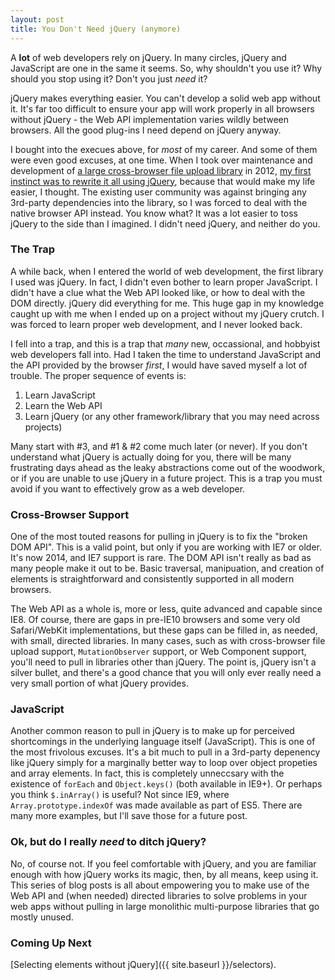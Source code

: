 ```yaml
---
layout: post
title: You Don't Need jQuery (anymore)
---
```


A **lot** of web developers rely on jQuery.  In many circles, jQuery and JavaScript are
one in the same it seems.  So, why shouldn't you use it?  Why should you stop using it?
Don't you just _need_ it?

jQuery makes everything easier.  You can't develop a solid web app without it.
It's far too difficult to ensure your app will work properly in all browsers
without jQuery - the Web API implementation varies wildly between browsers.  All
the good plug-ins I need depend on jQuery anyway.

I bought into the execues above, for _most_ of my career.  And some of them were even
good excuses, at one time.  When I took over maintenance and development of [a large
cross-browser file upload library](https://github.com/FineUploader) in 2012, [my first
instinct was to rewrite it all using jQuery](https://github.com/FineUploader/fine-uploader/issues/326),
because that would make my life easier, I thought.  The existing user community
was against bringing any 3rd-party dependencies into the library, so I was forced
to deal with the native browser API instead.  You know what?  It was a lot easier
to toss jQuery to the side than I imagined.  I didn't need jQuery, and neither do you.


### The Trap

A while back, when I entered the world of web development, the first library I used was
jQuery.  In fact, I didn't even bother to learn proper JavaScript.  I didn't have a
clue what the Web API looked like, or how to deal with the DOM directly.  jQuery did
everything for me.  This huge gap in my knowledge caught up with me when I ended up
on a project without my jQuery crutch.  I was forced to learn proper web development, and
I never looked back.

I fell into a trap, and this is a trap that _many_ new, occassional, and hobbyist
web developers fall into.  Had I taken the time to understand JavaScript and the
API provided by the browser _first_, I would have saved myself a lot of trouble.
The proper sequence of events is:

1. Learn JavaScript
2. Learn the Web API
3. Learn jQuery (or any other framework/library that you may need across projects)

Many start with #3, and #1 & #2 come much later (or never).  If you don't understand what
jQuery is actually doing for you, there will be many frustrating days ahead as
the leaky abstractions come out of the woodwork, or if you are unable to use
jQuery in a future project.  This is a trap you must avoid if you want to effectively
grow as a web developer.


### Cross-Browser Support

One of the most touted reasons for pulling in jQuery is to fix the "broken DOM API".
This is a valid point, but only if you are working with IE7 or older. It's now 2014,
and IE7 support is rare.  The DOM API isn't really as bad as many people make it out
to be.  Basic traversal, manipuation, and creation of elements is straightforward
and consistently supported in all modern browsers.

The Web API as a whole is, more or less, quite advanced and capable since IE8.  Of course,
there are gaps in pre-IE10 browsers and some very old Safari/WebKit implementations, but
these gaps can be filled in, as needed, with small, directed libraries.  In many cases,
such as with cross-browser file upload support, `MutationObserver` support, or Web
Component support, you'll need to pull in libraries other than jQuery.  The point is,
jQuery isn't a silver bullet, and there's a good chance that you will only ever really
need a very small portion of what jQuery provides.

### JavaScript

Another common reason to pull in jQuery is to make up for perceived shortcomings
in the underlying language itself (JavaScript).  This is one of the most
frivolous excuses.  It's a bit much to pull in a 3rd-party depenency like jQuery
simply for a marginally better way to loop over object propeties and array elements.
In fact, this is completely unneccsary with the existence of `forEach` and `Object.keys()`
(both available in IE9+).  Or perhaps you think `$.inArray()` is useful?  Not since
IE9, where `Array.prototype.indexOf` was made available as part of ES5.  There are
many more examples, but I'll save those for a future post.


### Ok, but do I really _need_ to ditch jQuery?

No, of course not.  If you feel comfortable with jQuery, and you are familiar enough
with how jQuery works its magic, then, by all means, keep using it.  This series of
blog posts is all about empowering you to make use of the Web API and (when needed)
directed libraries to solve problems in your web apps without pulling in large
monolithic multi-purpose libraries that go mostly unused.

### Coming Up Next
[Selecting elements without jQuery]({{ site.baseurl }}/selectors).